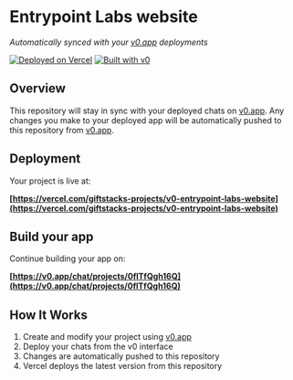 # Entrypoint Labs website

*Automatically synced with your [v0.app](https://v0.app) deployments*

[![Deployed on Vercel](https://img.shields.io/badge/Deployed%20on-Vercel-black?style=for-the-badge&logo=vercel)](https://vercel.com/giftstacks-projects/v0-entrypoint-labs-website)
[![Built with v0](https://img.shields.io/badge/Built%20with-v0.app-black?style=for-the-badge)](https://v0.app/chat/projects/0flTfQgh16Q)

## Overview

This repository will stay in sync with your deployed chats on [v0.app](https://v0.app).
Any changes you make to your deployed app will be automatically pushed to this repository from [v0.app](https://v0.app).

## Deployment

Your project is live at:

**[https://vercel.com/giftstacks-projects/v0-entrypoint-labs-website](https://vercel.com/giftstacks-projects/v0-entrypoint-labs-website)**

## Build your app

Continue building your app on:

**[https://v0.app/chat/projects/0flTfQgh16Q](https://v0.app/chat/projects/0flTfQgh16Q)**

## How It Works

1. Create and modify your project using [v0.app](https://v0.app)
2. Deploy your chats from the v0 interface
3. Changes are automatically pushed to this repository
4. Vercel deploys the latest version from this repository